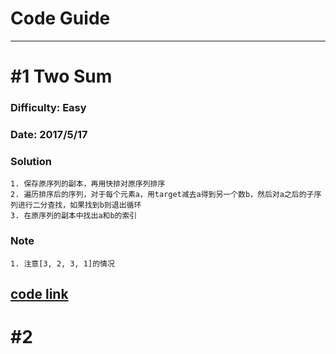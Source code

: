 # Code Guide
---
# #1 Two Sum
### Difficulty: Easy
### Date: 2017/5/17
### Solution
```
1. 保存原序列的副本，再用快排对原序列排序
2. 遍历排序后的序列，对于每个元素a，用target减去a得到另一个数b，然后对a之后的子序列进行二分查找，如果找到b则退出循环
3. 在原序列的副本中找出a和b的索引
```
### Note
```
1. 注意[3, 2, 3, 1]的情况
```
[code link](https://github.com/chenup/LeetCode/blob/master/two_sum.cpp)
---
# #2
